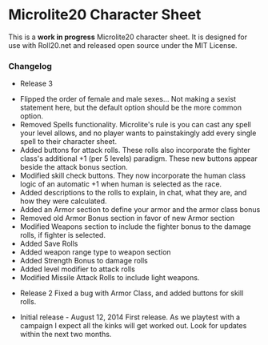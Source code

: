 # Microlite20 Character Sheet

This is a **work in progress** Microlite20 character sheet.  It is designed for
use with Roll20.net and released open source under the MIT License.

### Changelog

* Release 3

- Flipped the order of female and male sexes... Not making a sexist
statement here, but the default option should be the more common option.
- Removed Spells functionality.  Microlite's rule is you can cast any
spell your level allows, and no player wants to painstakingly add every
single spell to their character sheet.  
- Added buttons for attack rolls.  These rolls also incorporate the
fighter class's additional +1 (per 5 levels) paradigm.  These new
buttons appear beside the attack bonus section.
- Modified skill check buttons.  They now incorporate the human class
logic of an automatic +1 when human is selected as the race.
- Added descriptions to the rolls to explain, in chat, what they are, and
how they were calculated.
- Added an Armor section to define your armor and the armor class bonus
- Removed old Armor Bonus section in favor of new Armor section
- Modified Weapons section to include the fighter bonus to the damage
rolls, if fighter is selected.
- Added Save Rolls
- Added weapon range type to weapon section
- Added Strength Bonus to damage rolls
- Added level modifier to attack rolls
- Modified Missile Attack Rolls to include light weapons.


* Release 2
Fixed a bug with Armor Class, and added buttons for skill rolls.

* Initial release - August 12, 2014
First release.  As we playtest with a campaign I expect all the kinks will get
worked out. Look for updates within the next two months.